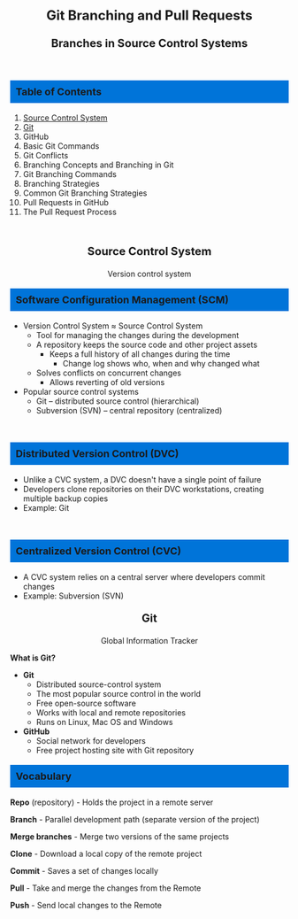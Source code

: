 <style>
    .blue {
        background-color: #0074D9;
        font-size: 18px;
        font-weight: bold;
        padding: 10px;
    }

    .h1 {
      font-size: 24px;
      font-weight: bold;
      text-align: center;
    }

    .h2 {
      font-size: 20px;
      font-weight: bold;
      text-align: center;
    }
    .normal {
       font-size: 14px;
       text-align: center;
    }  

</style>

<p style="font-size: 24px; font-weight: bold; text-align: center;">Git Branching and Pull Requests</p>

<p class="h2">Branches in Source Control Systems</p>

<br>

<p style="background-color: #0074D9; font-size: 18px; font-weight: bold; padding: 10px;">Table of Contents</p>


<ol>
<li><a href="#1">Source Control System</a></li>
<li><a href="#2">Git</a></li>
<li>GitHub</li>
<li>Basic Git Commands</li>
<li>Git Conflicts</li>
<li>Branching Concepts and Branching in Git</li>
<li>Git Branching Commands</li>
<li>Branching Strategies</li>
<li>Common Git Branching Strategies</li>
<li>Pull Requests in GitHub</li>
<li>The Pull Request Process</li>
</ol>

<br>

<p class="h2" id="1">Source Control System</p>
<p class="normal">Version control system</p>

<p class="blue">Software Configuration Management (SCM)</p>

- Version Control System ≈ Source Control System
  - Tool for managing the changes during the development
  - A repository keeps the source code and other project assets
    - Keeps a full history of all changes during the time
      - Change log shows who, when and why changed what
  - Solves conflicts on concurrent changes
    - Allows reverting of old versions
- Popular source control systems
  - Git – distributed source control (hierarchical)
  - Subversion (SVN) – central repository (centralized)

<br>

<p class="blue">Distributed Version Control (DVC)</p>

- Unlike a CVC system, a DVC doesn't have a single point of failure
- Developers clone repositories on their DVC workstations, creating multiple backup copies
- Example: Git

<br>

<p class="blue">Centralized Version Control (CVC)</p>

- A CVC system relies on a central server where developers
commit changes
- Example: Subversion (SVN)

<p class="h2" id="2">Git</p>
<p class="normal">Global Information Tracker</p>

**What is Git?**

- **Git**
  - Distributed source-control system
  - The most popular source control in the world
  - Free open-source software
  - Works with local and remote repositories
  - Runs on Linux, Mac OS and Windows
- **GitHub**
  - Social network for developers
  - Free project hosting site with Git repository

<p class="blue">Vocabulary</p>

**Repo** (repository) - Holds the project in a remote server

**Branch** - Parallel development path (separate version of the project)

**Merge branches** - Merge two versions of the same projects

**Clone** - Download a local copy of the remote project

**Commit** - Saves a set of changes locally

**Pull** - Take and merge the changes from the Remote

**Push** - Send local changes to the Remote